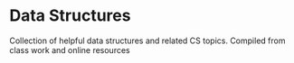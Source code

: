 # Data Structures
Collection of helpful data structures and related CS topics.
Compiled from class work and online resources
